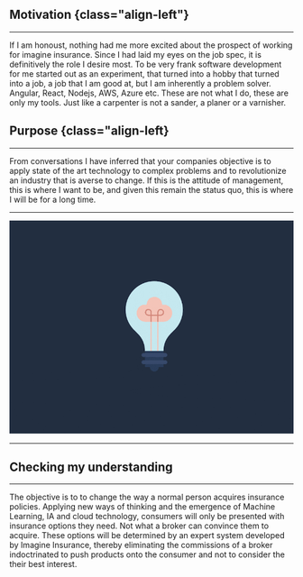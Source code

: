 ## Motivation {class="align-left"}

---

If I am honoust, nothing had me more excited about the prospect of working for imagine insurance. Since I had laid my eyes on the job spec, it is definitively the role I desire most. To be very frank software development for me started out as an experiment, that turned into a hobby that turned into a job, a job that I am good at, but I am inherently a problem solver. Angular, React, Nodejs, AWS, Azure etc. These are not what I do, these are only my tools. Just like a carpenter is not a sander, a planer or a varnisher.

## Purpose {class="align-left}

---

From conversations I have inferred that your companies objective is to apply state of the art technology to complex problems and to revolutionize an industry that is averse to change. If this is the attitude of management, this is where I want to be, and given this remain the status quo, this is where I will be for a long time.

---

<div>
    <img class="img-fluid" src="static/img/light-bulb-03.gif" alt="light-bulb" />
</div>

---

## Checking my understanding

---

The objective is to to change the way a normal person acquires insurance policies. Applying new ways of thinking and the emergence of Machine Learning, IA and cloud technology, consumers will only be presented with insurance options they need. Not what a broker can convince them to acquire. These options will be determined by an expert system developed by Imagine Insurance, thereby eliminating the commissions of a broker indoctrinated to push products onto the consumer and not to consider the their best interest.